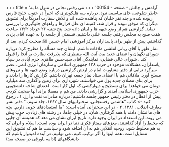+++
title = 'آرامش و چالش - صفحه - 00154'
+++
می رفس نجانی در منزل ما به خاطر شلوغی، جای مناسبی نبود. درباره سه هلیکوپتری که اخیراً در جنوب خلیج فارس ربوده شده و چند نفر خلبان که پناهنده شده اند و تلاش سفارت آمریکا برای تشویق دیگران که موفق نبوده و قرار شد، کمیته ای علل فرارها و راههای جلوگیری را بررسی نماید. گزارشی هم از وضع جبهه ها و لبنان داده شد. پنج شنبه ۲۶ خرداد ۱۳۶۲ ساعت هفت صبح به مجلس رفتم. جلسه علنی داشتیم. قسمتی از جلسه را به عهده آقای یزدی گذاشتم. پیش از ظهر برای پاسداران مرکز آموزشی امام حسین ﷺ صحبت کردم. بعد از نماز ظهر با آقای ربانی املشی ملاقات داشتم. ایشان چند مسأله را مطرح کرد؛ درباره شورای نگهبان و اعضای جدید بیت آیت الله منتظری که پذیرفت نظارت بر آنجا را قبول کند . شورای عالی قضایی، نمایندگی آقای سیدحسن طاهری خرم آبادی در سپاه پاسداران، مشکلات موجود در حزب ۱۳۸ جمهوری اسلامی و سازمان انرژی اتمی، عصر سرگرد ترابی از دفتر مشاورت امام در ارتش گزارشی درباره وضع جبهه ها و نیروهای مسلح آورد. ملاقاتی هم با اعضای ستاد نماز جمعه تهران داشتم. گزارش کارها را دادند و برای بنای مصلای جدید پول می خواستند. شهرداری برای زمین واگذاری سه میلیارد تومان می خواهد؛ برای تسطیح و دیوارکشی که اول کار است. اعضای شاخه دانشجویی حزب جمهوری اسلامی آمدند و گزارشی دادند. من هم م مفصلا برای آنها صحبت کردم. پیش از افطار در دفتر رئیس جمهور جلسه داشتیم؛ درباره صادرات نفت و ارز. ۱ ـ رجوع کنید -> کتاب "هاشمی رفسنجانی، سخنرانیهای سال ۱۳۶۲، جلد سوم، " دفتر نشر معارف انقلاب، ۱۳۸۱. ۲ - در این سخنرانی آمده است: "ما استعدادهای خوبی داریم. بچه های ما نشان دادند با همه گرفتاری شان، در خیلی جاها، در رشته های زیادی، خوب پیش می روند، این استعداد در ایران وجود دارد. تاریخ ایران نشان می دهد که همیشه آن جایی که محیط را آزاد گذاشتند، مغزهای ممتاز فکری دنیا در ایران بوده است. اسلام و ایران که به هم مخلوط شود، روحیه انقلابی هم به آن اضافه شود و سیاست ما هم که تشویق این مسایل است، همه اینها را اگر ترکیب کنیم، می توانیم، در آینده امیدوار باشیم که دانشگاههای (ادامه پاورقی در صفحه بعد)